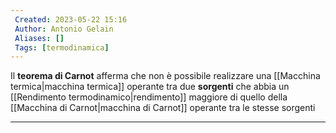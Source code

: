 ```yaml
---
 Created: 2023-05-22 15:16
 Author: Antonio Gelain
 Aliases: []
 Tags: [termodinamica]
---
```


Il **teorema di Carnot** afferma che non è possibile realizzare una [[Macchina termica|macchina termica]] operante tra due **sorgenti** che abbia un [[Rendimento termodinamico|rendimento]] maggiore di quello della [[Macchina di Carnot|macchina di Carnot]] operante tra le stesse sorgenti

---


